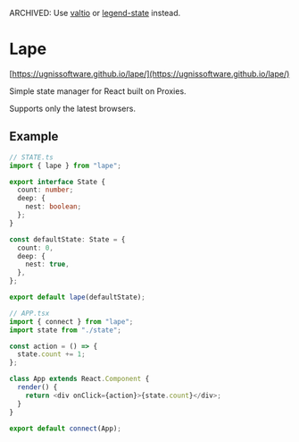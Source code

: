 ARCHIVED: Use [valtio](https://github.com/pmndrs/valtio) or [legend-state](https://github.com/LegendApp/legend-state) instead.

# Lape

[https://ugnissoftware.github.io/lape/](https://ugnissoftware.github.io/lape/)

Simple state manager for React built on Proxies.

Supports only the latest browsers.

## Example

```typescript
// STATE.ts
import { lape } from "lape";

export interface State {
  count: number;
  deep: {
    nest: boolean;
  };
}

const defaultState: State = {
  count: 0,
  deep: {
    nest: true,
  },
};

export default lape(defaultState);
```

```typescript
// APP.tsx
import { connect } from "lape";
import state from "./state";

const action = () => {
  state.count += 1;
};

class App extends React.Component {
  render() {
    return <div onClick={action}>{state.count}</div>;
  }
}

export default connect(App);
```
